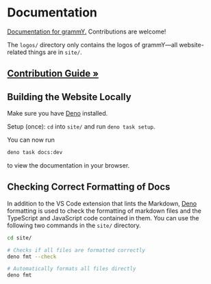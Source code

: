 # Documentation

[Documentation for grammY.](https://grammy.dev)
Contributions are welcome!

The `logos/` directory only contains the logos of grammY—all website-related things are in `site/`.

## [Contribution Guide »](./CONTRIBUTING.md)

## Building the Website Locally

Make sure you have [Deno](https://deno.com) installed.

Setup (once): `cd` into `site/` and run `deno task setup`.

You can now run

```sh
deno task docs:dev
```

to view the documentation in your browser.

## Checking Correct Formatting of Docs

In addition to the VS Code extension that lints the Markdown, [Deno](https://deno.com/runtime) formatting is used to check the formatting of markdown files and the TypeScript and JavaScript code contained in them.
You can use the following two commands in the `site/` directory.

```sh
cd site/

# Checks if all files are formatted correctly
deno fmt --check

# Automatically formats all files directly
deno fmt
```
